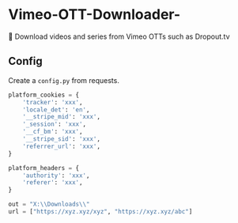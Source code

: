 # Vimeo-OTT-Downloader-
📼 Download videos and series from Vimeo OTTs such as Dropout.tv

## Config
Create a `config.py` from requests.
```python
platform_cookies = {
    'tracker': 'xxx',
    'locale_det': 'en',
    '__stripe_mid': 'xxx',
    '_session': 'xxx',
    '__cf_bm': 'xxx',
    '__stripe_sid': 'xxx',
    'referrer_url': 'xxx',
}

platform_headers = {
    'authority': 'xxx',
    'referer': 'xxx',
}

out = "X:\\Downloads\\"
url = ["https://xyz.xyz/xyz", "https://xyz.xyz/abc"]
```
